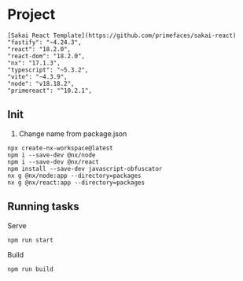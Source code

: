 # Project

    [Sakai React Template](https://github.com/primefaces/sakai-react)
    "fastify": "~4.24.3",
    "react": "18.2.0",
    "react-dom": "18.2.0",
    "nx": "17.1.3",
    "typescript": "~5.3.2",
    "vite": "~4.3.9",
    "node": "v18.18.2",
    "primereact": "^10.2.1",
    


## Init

1. Change name from package.json

```
npx create-nx-workspace@latest
npm i --save-dev @nx/node
npm i --save-dev @nx/react
npm install --save-dev javascript-obfuscator
nx g @nx/node:app --directory=packages
nx g @nx/react:app --directory=packages
```

## Running tasks

Serve

```
npm run start
```

Build

```
npm run build
```

